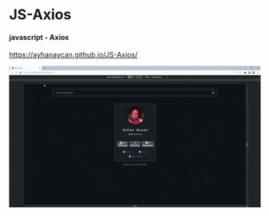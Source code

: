 # JS-Axios

<h4> javascript - Axios </h4>

https://ayhanaycan.github.io/JS-Axios/

![](JS-Axios.gif)
